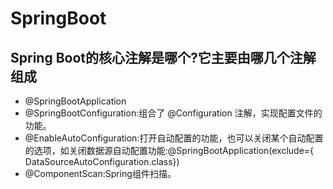 # SpringBoot
## Spring Boot的核心注解是哪个?它主要由哪几个注解组成
- @SpringBootApplication
- @SpringBootConfiguration:组合了 @Configuration 注解，实现配置文件的功能。 
- @EnableAutoConfiguration:打开自动配置的功能，也可以关闭某个自动配置的选项，如关闭数据源自动配置功能:@SpringBootApplication(exclude={ DataSourceAutoConfiguration.class})
- @ComponentScan:Spring组件扫描。

